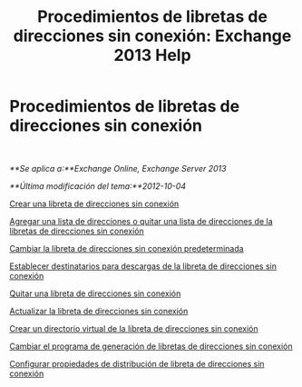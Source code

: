 ﻿---
title: 'Procedimientos de libretas de direcciones sin conexión: Exchange 2013 Help'
TOCTitle: Procedimientos de libretas de direcciones sin conexión
ms:assetid: b7f26eca-b93b-4834-ba50-11febdefbb18
ms:mtpsurl: https://technet.microsoft.com/es-es/library/Bb124351(v=EXCHG.150)
ms:contentKeyID: 49895859
ms.date: 04/23/2018
mtps_version: v=EXCHG.150
ms.translationtype: HT
---

# Procedimientos de libretas de direcciones sin conexión

 

_**Se aplica a:**Exchange Online, Exchange Server 2013_

_**Última modificación del tema:**2012-10-04_

[Crear una libreta de direcciones sin conexión](create-an-offline-address-book-exchange-2013-help.md)

[Agregar una lista de direcciones o quitar una lista de direcciones de la libretas de direcciones sin conexión](add-an-address-list-to-or-remove-an-address-list-from-an-offline-address-book-exchange-2013-help.md)

[Cambiar la libreta de direcciones sin conexión predeterminada](change-the-default-offline-address-book-exchange-2013-help.md)

[Establecer destinatarios para descargas de la libreta de direcciones sin conexión](provision-recipients-for-offline-address-book-downloads-exchange-2013-help.md)

[Quitar una libreta de direcciones sin conexión](remove-an-offline-address-book-exchange-2013-help.md)

[Actualizar la libreta de direcciones sin conexión](update-an-offline-address-book-exchange-2013-help.md)

[Crear un directorio virtual de la libreta de direcciones sin conexión](create-an-offline-address-book-virtual-directory-exchange-2013-help.md)

[Cambiar el programa de generación de libretas de direcciones sin conexión](change-the-offline-address-book-generation-schedule-exchange-2013-help.md)

[Configurar propiedades de distribución de libreta de direcciones sin conexión](configure-offline-address-book-distribution-properties-exchange-2013-help.md)

